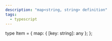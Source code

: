 ```yaml
---
description: "map<string, string> definition"
tags:
  - typescript
---
```

type Item = {
    map: { [key: string]: any };
};
